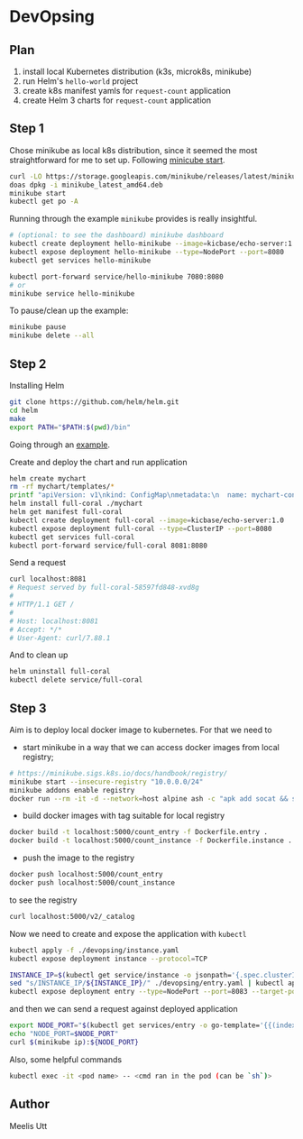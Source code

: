 # DevOpsing

## Plan

1. install local Kubernetes distribution (k3s, microk8s, minikube)
2. run Helm's `hello-world` project
3. create k8s manifest yamls for `request-count` application
4. create Helm 3 charts for `request-count` application

## Step 1

Chose minikube as local k8s distribution, since it seemed the most straightforward for me to set up.
Following [minicube start](https://minikube.sigs.k8s.io/docs/start).

```sh
curl -LO https://storage.googleapis.com/minikube/releases/latest/minikube_latest_amd64.deb
doas dpkg -i minikube_latest_amd64.deb
minikube start
kubectl get po -A
```

Running through the example `minikube` provides is really insightful.

```sh
# (optional: to see the dashboard) minikube dashboard
kubectl create deployment hello-minikube --image=kicbase/echo-server:1.0
kubectl expose deployment hello-minikube --type=NodePort --port=8080
kubectl get services hello-minikube

kubectl port-forward service/hello-minikube 7080:8080
# or
minikube service hello-minikube
```

To pause/clean up the example:
```sh
minikube pause
minikube delete --all
```

## Step 2

Installing Helm

```sh
git clone https://github.com/helm/helm.git
cd helm
make
export PATH="$PATH:$(pwd)/bin"
```

Going through an [example](https://helm.sh/docs/chart_template_guide/getting_started/#a-starter-chart).

Create and deploy the chart and run application
```sh
helm create mychart
rm -rf mychart/templates/*
printf "apiVersion: v1\nkind: ConfigMap\nmetadata:\n  name: mychart-configmap\ndata:\n  myvalue: \"Hello World\"" > ./mychart/templates/configmap.yaml
helm install full-coral ./mychart
helm get manifest full-coral
kubectl create deployment full-coral --image=kicbase/echo-server:1.0
kubectl expose deployment full-coral --type=ClusterIP --port=8080
kubectl get services full-coral
kubectl port-forward service/full-coral 8081:8080
```

Send a request
```sh
curl localhost:8081
# Request served by full-coral-58597fd848-xvd8g
# 
# HTTP/1.1 GET /
# 
# Host: localhost:8081
# Accept: */*
# User-Agent: curl/7.88.1
```

And to clean up
```sh
helm uninstall full-coral
kubectl delete service/full-coral
```

## Step 3

Aim is to deploy local docker image to kubernetes.
For that we need to 
* start minikube in a way that we can access docker images from local registry;
```sh
# https://minikube.sigs.k8s.io/docs/handbook/registry/
minikube start --insecure-registry "10.0.0.0/24"
minikube addons enable registry
docker run --rm -it -d --network=host alpine ash -c "apk add socat && socat TCP-LISTEN:5000,reuseaddr,fork TCP:$(minikube ip):5000"
```
* build docker images with tag suitable for local registry
```sh
docker build -t localhost:5000/count_entry -f Dockerfile.entry .
docker build -t localhost:5000/count_instance -f Dockerfile.instance .
```
* push the image to the registry
```sh
docker push localhost:5000/count_entry
docker push localhost:5000/count_instance
```
to see the registry
```sh
curl localhost:5000/v2/_catalog
```

Now we need to create and expose the application with `kubectl`
```sh
kubectl apply -f ./devopsing/instance.yaml
kubectl expose deployment instance --protocol=TCP

INSTANCE_IP=$(kubectl get service/instance -o jsonpath='{.spec.clusterIP}')
sed "s/INSTANCE_IP/${INSTANCE_IP}/" ./devopsing/entry.yaml | kubectl apply -f -
kubectl expose deployment entry --type=NodePort --port=8083 --target-port=8083 --protocol=TCP
```

and then we can send a request against deployed application
```sh
export NODE_PORT="$(kubectl get services/entry -o go-template='{{(index .spec.ports 0).nodePort}}')"
echo "NODE_PORT=$NODE_PORT"
curl $(minikube ip):${NODE_PORT}
```

Also, some helpful commands
```sh
kubectl exec -it <pod name> -- <cmd ran in the pod (can be `sh`)>
```


## Author

Meelis Utt